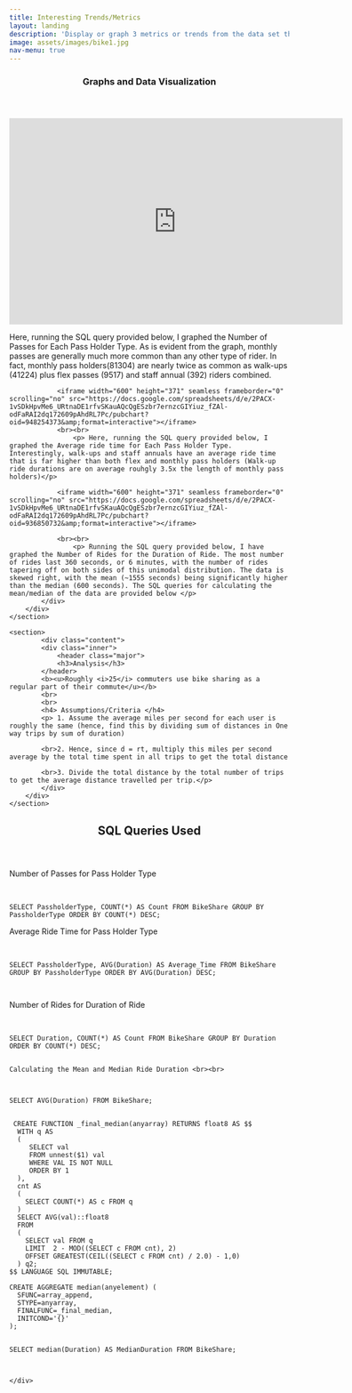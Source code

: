 ```yaml
---
title: Interesting Trends/Metrics
layout: landing
description: 'Display or graph 3 metrics or trends from the data set that are interesting'
image: assets/images/bike1.jpg
nav-menu: true
---
```


<!-- Main -->
<div id="main">

<!-- One -->
<section id="two" class="spotlights">
	<section>
		<div class="content">
			<div class="inner">
				<header class="major">
					<h3>Graphs and Data Visualization</h3>
				</header>
				<iframe width="600" height="371" seamless frameborder="0" scrolling="no" src="https://docs.google.com/spreadsheets/d/e/2PACX-1vSDkHpvMe6_URtnaDE1rfvSKauAQcQgESzbr7ernzcGIYiuz_fZAl-odFaRAI2dq172609pAhdRL7Pc/pubchart?oid=277235923&amp;format=interactive"></iframe>
				<br>
					<p> Here, running the SQL query provided below, I graphed the Number of Passes for Each Pass Holder Type. As is evident from the graph, monthly passes are generally much more common than any other type of rider. In fact, monthly pass holders(81304) are nearly twice as common as walk-ups (41224) plus flex passes (9517) and staff annual (392) riders combined.</p>

				<iframe width="600" height="371" seamless frameborder="0" scrolling="no" src="https://docs.google.com/spreadsheets/d/e/2PACX-1vSDkHpvMe6_URtnaDE1rfvSKauAQcQgESzbr7ernzcGIYiuz_fZAl-odFaRAI2dq172609pAhdRL7Pc/pubchart?oid=948254373&amp;format=interactive"></iframe>
				<br><br>
					<p> Here, running the SQL query provided below, I graphed the Average ride time for Each Pass Holder Type. Interestingly, walk-ups and staff annuals have an average ride time that is far higher than both flex and monthly pass holders (Walk-up ride durations are on average rouhgly 3.5x the length of monthly pass holders)</p>

				<iframe width="600" height="371" seamless frameborder="0" scrolling="no" src="https://docs.google.com/spreadsheets/d/e/2PACX-1vSDkHpvMe6_URtnaDE1rfvSKauAQcQgESzbr7ernzcGIYiuz_fZAl-odFaRAI2dq172609pAhdRL7Pc/pubchart?oid=936850732&amp;format=interactive"></iframe>

				<br><br>
					<p> Running the SQL query provided below, I have graphed the Number of Rides for the Duration of Ride. The most number of rides last 360 seconds, or 6 minutes, with the number of rides tapering off on both sides of this unimodal distribution. The data is skewed right, with the mean (~1555 seconds) being significantly higher than the median (600 seconds). The SQL queries for calculating the mean/median of the data are provided below </p>
			</div>
		</div>
	</section>
</section>


<!-- One -->
<section id="two" class="spotlights">

	<section>
			<div class="content">
			<div class="inner">
				<header class="major">
				<h3>Analysis</h3>
			</header>
			<b><u>Roughly <i>25</i> commuters use bike sharing as a regular part of their commute</u></b>
			<br>
			<br>
			<h4> Assumptions/Criteria </h4>
			<p> 1. Assume the average miles per second for each user is roughly the same (hence, find this by dividing sum of distances in One way trips by sum of duration)

			<br>2. Hence, since d = rt, multiply this miles per second average by the total time spent in all trips to get the total distance

			<br>3. Divide the total distance by the total number of trips to get the average distance travelled per trip.</p>
			</div>
		</div>
	</section>
</section>

<!-- Two -->
<section id="three">
	<div class="inner">
		<header class="major">
			<h2>SQL Queries Used</h2>
		</header>
		Number of Passes for Pass Holder Type <br><br>
		<pre><code>
SELECT PassholderType, COUNT(*) AS Count FROM BikeShare GROUP BY PassholderType ORDER BY COUNT(*) DESC;
</code></pre>
Average Ride Time for Pass Holder Type
<br><br>
<pre><code>
SELECT PassholderType, AVG(Duration) AS Average_Time FROM BikeShare GROUP BY PassholderType ORDER BY AVG(Duration) DESC;

</code></pre>
 Number of Rides for Duration of Ride <br><br>
<pre><code>
SELECT Duration, COUNT(*) AS Count FROM BikeShare GROUP BY Duration ORDER BY COUNT(*) DESC;
 	</code></pre>
	Calculating the Mean and Median Ride Duration <br><br>
 <pre><code>

SELECT AVG(Duration) FROM BikeShare;


 CREATE FUNCTION _final_median(anyarray) RETURNS float8 AS $$
  WITH q AS
  (
     SELECT val
     FROM unnest($1) val
     WHERE VAL IS NOT NULL
     ORDER BY 1
  ),
  cnt AS
  (
    SELECT COUNT(*) AS c FROM q
  )
  SELECT AVG(val)::float8
  FROM
  (
    SELECT val FROM q
    LIMIT  2 - MOD((SELECT c FROM cnt), 2)
    OFFSET GREATEST(CEIL((SELECT c FROM cnt) / 2.0) - 1,0)  
  ) q2;
$$ LANGUAGE SQL IMMUTABLE;

CREATE AGGREGATE median(anyelement) (
  SFUNC=array_append,
  STYPE=anyarray,
  FINALFUNC=_final_median,
  INITCOND='{}'
);


SELECT median(Duration) AS MedianDuration FROM BikeShare;

  	</code></pre>
	</div>
</section>

</div>
